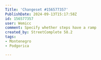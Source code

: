 ```yaml
---
Title: 'Changeset #156577357'
PublishDate: 2024-09-13T15:17:58Z
id: 156577357
user: Wemicc
comment: Specify whether steps have a ramp
created_by: StreetComplete 58.2
tags:
- Montenegro
- Podgorica

---
```

